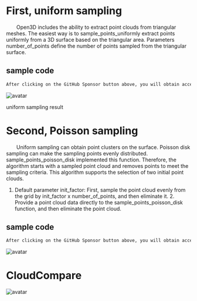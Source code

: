 #  First, uniform sampling 

   Open3D includes the ability to extract point clouds from triangular meshes. The easiest way is to sample_points_uniformly extract points uniformly from a 3D surface based on the triangular area. Parameters number_of_points define the number of points sampled from the triangular surface. 

##  sample code 

  ```python  
After clicking on the GitHub Sponsor button above, you will obtain access permissions to my private code repository ( https://github.com/slowlon/my_code_bar ) to view this blog code. By searching the code number of this blog, you can find the code you need, code number is: 202402030957441175
  ```  
 ![avatar]( 20201203203210459.png) 

  uniform sampling result  

#  Second, Poisson sampling 

   Uniform sampling can obtain point clusters on the surface. Poisson disk sampling can make the sampling points evenly distributed. sample_points_poisson_disk implemented this function. Therefore, the algorithm starts with a sampled point cloud and removes points to meet the sampling criteria. This algorithm supports the selection of two initial point clouds. 

 1. Default parameter init_factor: First, sample the point cloud evenly from the grid by init_factor x number_of_points, and then eliminate it. 2. Provide a point cloud data directly to the sample_points_poisson_disk function, and then eliminate the point cloud. 

##  sample code 

  ```python  
After clicking on the GitHub Sponsor button above, you will obtain access permissions to my private code repository ( https://github.com/slowlon/my_code_bar ) to view this blog code. By searching the code number of this blog, you can find the code you need, code number is: 202402030957441175
  ```  
 ![avatar]( 20201203203823286.png) 

#  CloudCompare 

 ![avatar]( 20201229090900935.gif) 

